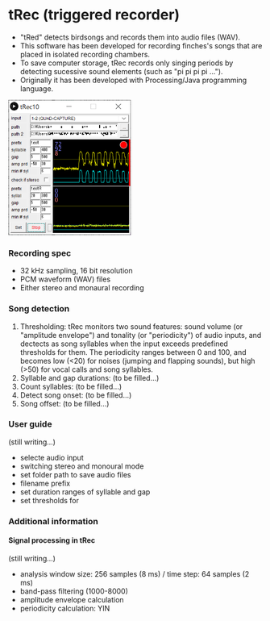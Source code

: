 # tRec (triggered recorder)
- "tRed" detects birdsongs and records them into audio files (WAV).  
- This software has been developed for recording finches's songs that are placed in isolated recording chambers.  
- To save computer storage, tRec records only singing periods by detecting sucessive sound elements (such as "pi pi pi pi ..."). 
- Originally it has been developed with Processing/Java programming language.

<img src="img1.png" width="243" height="268">

### Recording spec
- 32 kHz sampling, 16 bit resolution
- PCM waveform (WAV) files
- Either stereo and monaural recording

### Song detection
1) Thresholding: tRec monitors two sound features: sound volume (or "amplitude envelope") and tonality (or "periodicity") of audio inputs, and dectects as song syllables when the input exceeds predefined thresholds for them. The periodicity ranges between 0 and 100, and becomes low (<20) for noises (jumping and flapping sounds), but high (>50) for vocal calls and song syllables.  
2) Syllable and gap durations: (to be filled...)
3) Count syllables: (to be filled...)
4) Detect song onset: (to be filled...)
5) Song offset: (to be filled...)

### User guide
(still writing...)
- selecte audio input
- switching stereo and monoural mode
- set folder path to save audio files
- filename prefix
- set duration ranges of syllable and gap
- set thresholds for 

### Additional information
#### Signal processing in tRec
(still writing...)
- analysis window size: 256 samples (8 ms) / time step: 64 samples (2 ms)
- band-pass filtering (1000-8000)
- amplitude envelope calculation
- periodicity calculation: YIN



